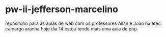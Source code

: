 # pw-ii-jefferson-marcelino
repositório para as aulas de web com os professores Allan e João na etec camargo aranha
hoje dia 14 estou tendo mais uma aula de php

